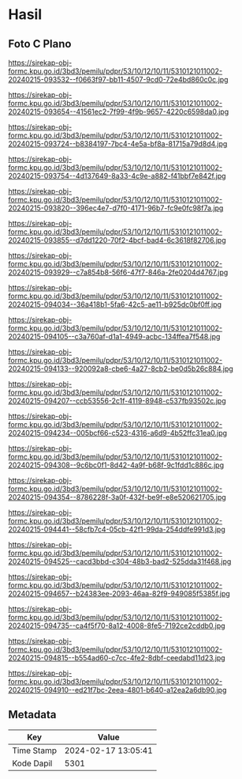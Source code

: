 # Hasil

## Foto C Plano

https://sirekap-obj-formc.kpu.go.id/3bd3/pemilu/pdpr/53/10/12/10/11/5310121011002-20240215-093532--f0663f97-bb11-4507-9cd0-72e4bd860c0c.jpg

https://sirekap-obj-formc.kpu.go.id/3bd3/pemilu/pdpr/53/10/12/10/11/5310121011002-20240215-093654--41561ec2-7f99-4f9b-9657-4220c6598da0.jpg

https://sirekap-obj-formc.kpu.go.id/3bd3/pemilu/pdpr/53/10/12/10/11/5310121011002-20240215-093724--b8384197-7bc4-4e5a-bf8a-81715a79d8d4.jpg

https://sirekap-obj-formc.kpu.go.id/3bd3/pemilu/pdpr/53/10/12/10/11/5310121011002-20240215-093754--4d137649-8a33-4c9e-a882-f41bbf7e842f.jpg

https://sirekap-obj-formc.kpu.go.id/3bd3/pemilu/pdpr/53/10/12/10/11/5310121011002-20240215-093820--396ec4e7-d7f0-4171-96b7-fc9e0fc98f7a.jpg

https://sirekap-obj-formc.kpu.go.id/3bd3/pemilu/pdpr/53/10/12/10/11/5310121011002-20240215-093855--d7dd1220-70f2-4bcf-bad4-6c3618f82706.jpg

https://sirekap-obj-formc.kpu.go.id/3bd3/pemilu/pdpr/53/10/12/10/11/5310121011002-20240215-093929--c7a854b8-56f6-47f7-846a-2fe0204d4767.jpg

https://sirekap-obj-formc.kpu.go.id/3bd3/pemilu/pdpr/53/10/12/10/11/5310121011002-20240215-094034--36a418b1-5fa6-42c5-ae11-b925dc0bf0ff.jpg

https://sirekap-obj-formc.kpu.go.id/3bd3/pemilu/pdpr/53/10/12/10/11/5310121011002-20240215-094105--c3a760af-d1a1-4949-acbc-134ffea7f548.jpg

https://sirekap-obj-formc.kpu.go.id/3bd3/pemilu/pdpr/53/10/12/10/11/5310121011002-20240215-094133--920092a8-cbe6-4a27-8cb2-be0d5b26c884.jpg

https://sirekap-obj-formc.kpu.go.id/3bd3/pemilu/pdpr/53/10/12/10/11/5310121011002-20240215-094207--ccb53556-2c1f-4119-8948-c537fb93502c.jpg

https://sirekap-obj-formc.kpu.go.id/3bd3/pemilu/pdpr/53/10/12/10/11/5310121011002-20240215-094234--005bcf66-c523-4316-a6d9-4b52ffc31ea0.jpg

https://sirekap-obj-formc.kpu.go.id/3bd3/pemilu/pdpr/53/10/12/10/11/5310121011002-20240215-094308--9c6bc0f1-8d42-4a9f-b68f-9c1fdd1c886c.jpg

https://sirekap-obj-formc.kpu.go.id/3bd3/pemilu/pdpr/53/10/12/10/11/5310121011002-20240215-094354--8786228f-3a0f-432f-be9f-e8e520621705.jpg

https://sirekap-obj-formc.kpu.go.id/3bd3/pemilu/pdpr/53/10/12/10/11/5310121011002-20240215-094441--58cfb7c4-05cb-42f1-99da-254ddfe991d3.jpg

https://sirekap-obj-formc.kpu.go.id/3bd3/pemilu/pdpr/53/10/12/10/11/5310121011002-20240215-094525--cacd3bbd-c304-48b3-bad2-525dda31f468.jpg

https://sirekap-obj-formc.kpu.go.id/3bd3/pemilu/pdpr/53/10/12/10/11/5310121011002-20240215-094657--b24383ee-2093-46aa-82f9-949085f5385f.jpg

https://sirekap-obj-formc.kpu.go.id/3bd3/pemilu/pdpr/53/10/12/10/11/5310121011002-20240215-094735--ca4f5f70-8a12-4008-8fe5-7192ce2cddb0.jpg

https://sirekap-obj-formc.kpu.go.id/3bd3/pemilu/pdpr/53/10/12/10/11/5310121011002-20240215-094815--b554ad60-c7cc-4fe2-8dbf-ceedabd11d23.jpg

https://sirekap-obj-formc.kpu.go.id/3bd3/pemilu/pdpr/53/10/12/10/11/5310121011002-20240215-094910--ed21f7bc-2eea-4801-b640-a12ea2a6db90.jpg


## Metadata

| Key        | Value               |
| ---------- | ------------------- |
| Time Stamp | 2024-02-17 13:05:41 |
| Kode Dapil | 5301                |



